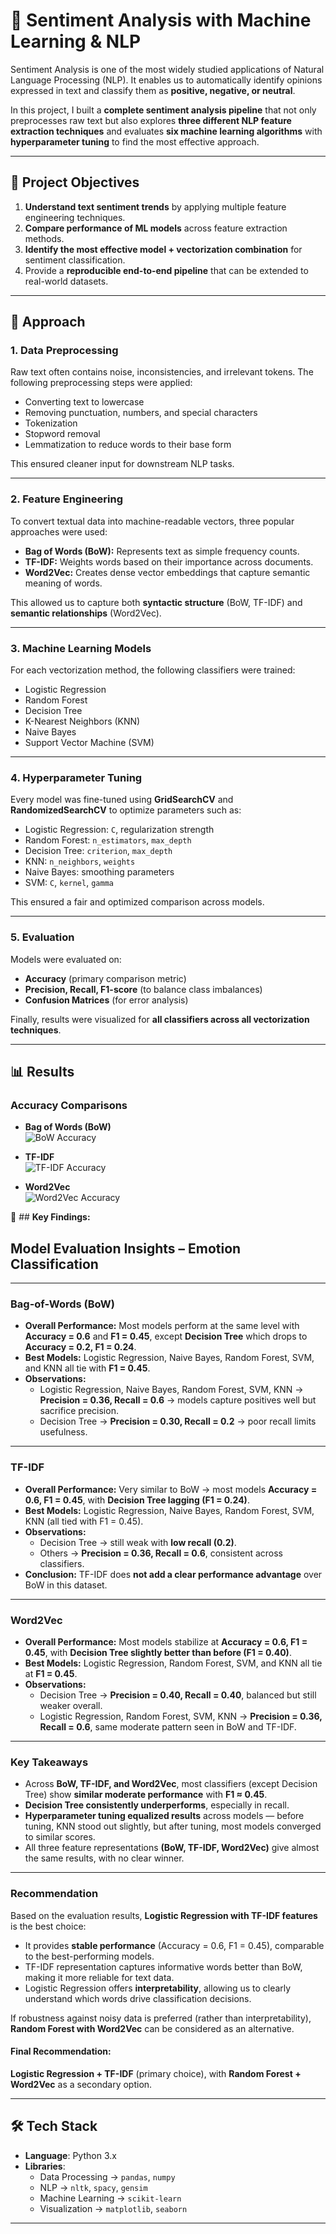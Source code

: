 # 📝 Sentiment Analysis with Machine Learning & NLP

Sentiment Analysis is one of the most widely studied applications of Natural Language Processing (NLP). It enables us to automatically identify opinions expressed in text and classify them as **positive, negative, or neutral**.  

In this project, I built a **complete sentiment analysis pipeline** that not only preprocesses raw text but also explores **three different NLP feature extraction techniques** and evaluates **six machine learning algorithms** with **hyperparameter tuning** to find the most effective approach.

---

## 🎯 Project Objectives
1. **Understand text sentiment trends** by applying multiple feature engineering techniques.  
2. **Compare performance of ML models** across feature extraction methods.  
3. **Identify the most effective model + vectorization combination** for sentiment classification.  
4. Provide a **reproducible end-to-end pipeline** that can be extended to real-world datasets.

---

## 📌 Approach

### 1. Data Preprocessing
Raw text often contains noise, inconsistencies, and irrelevant tokens. The following preprocessing steps were applied:
- Converting text to lowercase
- Removing punctuation, numbers, and special characters
- Tokenization
- Stopword removal
- Lemmatization to reduce words to their base form  

This ensured cleaner input for downstream NLP tasks.

---

### 2. Feature Engineering
To convert textual data into machine-readable vectors, three popular approaches were used:

- **Bag of Words (BoW):** Represents text as simple frequency counts.  
- **TF-IDF:** Weights words based on their importance across documents.  
- **Word2Vec:** Creates dense vector embeddings that capture semantic meaning of words.  

This allowed us to capture both **syntactic structure** (BoW, TF-IDF) and **semantic relationships** (Word2Vec).

---

### 3. Machine Learning Models
For each vectorization method, the following classifiers were trained:
- Logistic Regression
- Random Forest
- Decision Tree
- K-Nearest Neighbors (KNN)
- Naive Bayes
- Support Vector Machine (SVM)

---

### 4. Hyperparameter Tuning
Every model was fine-tuned using **GridSearchCV** and **RandomizedSearchCV** to optimize parameters such as:
- Logistic Regression: `C`, regularization strength  
- Random Forest: `n_estimators`, `max_depth`  
- Decision Tree: `criterion`, `max_depth`  
- KNN: `n_neighbors`, `weights`  
- Naive Bayes: smoothing parameters  
- SVM: `C`, `kernel`, `gamma`  

This ensured a fair and optimized comparison across models.

---

### 5. Evaluation
Models were evaluated on:
- **Accuracy** (primary comparison metric)  
- **Precision, Recall, F1-score** (to balance class imbalances)  
- **Confusion Matrices** (for error analysis)  

Finally, results were visualized for **all classifiers across all vectorization techniques**.

---

## 📊 Results

### Accuracy Comparisons
- **Bag of Words (BoW)**  
  ![BoW Accuracy](images/Accuracy%20Comparison%20for%20BoW.png)

- **TF-IDF**  
  ![TF-IDF Accuracy](images/Accuracy%20Comparison%20for%20TF-IDF.png)

- **Word2Vec**  
  ![Word2Vec Accuracy](images/Accuracy%20Comparison%20for%20Word2Vec.png)


📌 ## **Key Findings:**
## **Model Evaluation Insights – Emotion Classification**
---

### **Bag-of-Words (BoW)**
- **Overall Performance:** Most models perform at the same level with **Accuracy = 0.6** and **F1 = 0.45**, except **Decision Tree** which drops to **Accuracy = 0.2, F1 = 0.24**.  
- **Best Models:** Logistic Regression, Naive Bayes, Random Forest, SVM, and KNN all tie with **F1 = 0.45**.  
- **Observations:**  
  - Logistic Regression, Naive Bayes, Random Forest, SVM, KNN → **Precision = 0.36, Recall = 0.6** → models capture positives well but sacrifice precision.  
  - Decision Tree → **Precision = 0.30, Recall = 0.2** → poor recall limits usefulness.  

---

### **TF-IDF**
- **Overall Performance:** Very similar to BoW → most models **Accuracy = 0.6, F1 = 0.45**, with **Decision Tree lagging (F1 = 0.24)**.  
- **Best Models:** Logistic Regression, Naive Bayes, Random Forest, SVM, KNN (all tied with F1 = 0.45).  
- **Observations:**  
  - Decision Tree → still weak with **low recall (0.2)**.  
  - Others → **Precision = 0.36, Recall = 0.6**, consistent across classifiers.  
- **Conclusion:** TF-IDF does **not add a clear performance advantage** over BoW in this dataset.  

---

### **Word2Vec**
- **Overall Performance:** Most models stabilize at **Accuracy = 0.6, F1 = 0.45**, with **Decision Tree slightly better than before (F1 = 0.40)**.  
- **Best Models:** Logistic Regression, Random Forest, SVM, and KNN all tie at **F1 = 0.45**.  
- **Observations:**  
  - Decision Tree → **Precision = 0.40, Recall = 0.40**, balanced but still weaker overall.  
  - Logistic Regression, Random Forest, SVM, KNN → **Precision = 0.36, Recall = 0.6**, same moderate pattern seen in BoW and TF-IDF.  

---

### **Key Takeaways**
- Across **BoW, TF-IDF, and Word2Vec**, most classifiers (except Decision Tree) show **similar moderate performance** with **F1 ≈ 0.45**.  
- **Decision Tree consistently underperforms**, especially in recall.  
- **Hyperparameter tuning equalized results** across models — before tuning, KNN stood out slightly, but after tuning, most models converged to similar scores.  
- All three feature representations **(BoW, TF-IDF, Word2Vec)** give almost the same results, with no clear winner.  

---

### **Recommendation**

Based on the evaluation results, **Logistic Regression with TF-IDF features** is the best choice:

- It provides **stable performance** (Accuracy = 0.6, F1 = 0.45), comparable to the best-performing models.  
- TF-IDF representation captures informative words better than BoW, making it more reliable for text data.  
- Logistic Regression offers **interpretability**, allowing us to clearly understand which words drive classification decisions.  

If robustness against noisy data is preferred (rather than interpretability), **Random Forest with Word2Vec** can be considered as an alternative.  

#### **Final Recommendation:**

**Logistic Regression + TF-IDF** (primary choice), with **Random Forest + Word2Vec** as a secondary option.



---

## 🛠 Tech Stack
- **Language**: Python 3.x  
- **Libraries**:  
  - Data Processing → `pandas`, `numpy`  
  - NLP → `nltk`, `spacy`, `gensim`  
  - Machine Learning → `scikit-learn`  
  - Visualization → `matplotlib`, `seaborn`  

---


